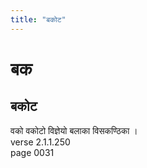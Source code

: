 ```yaml
---
title: "बकोट"
---
```


# बक
## बकोट
वको वकोटो विज्ञेयो बलाका विसकण्ठिका ।<br />verse 2.1.1.250<br />page 0031

